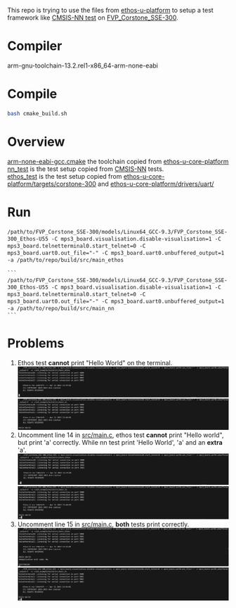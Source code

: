 This repo is trying to use the files from [ethos-u-platform](https://review.mlplatform.org/plugins/gitiles/ml/ethos-u/ethos-u/) to setup a test framework like [CMSIS-NN test](https://github.com/ARM-software/CMSIS-NN/tree/main/Tests/UnitTest) on [FVP_Corstone_SSE-300](https://developer.arm.com/downloads/-/arm-ecosystem-fvps).
# Compiler
arm-gnu-toolchain-13.2.rel1-x86_64-arm-none-eabi

# Compile
```bash
bash cmake_build.sh
```

# Overview
[arm-none-eabi-gcc.cmake](cmake/arm-none-eabi-gcc.cmake) the toolchain copied from [ethos-u-core-platform](ethos-u-core-platform/cmake/toolchain/arm-none-eabi-gcc.cmake)  
 [nn_test](src/nn_test/) is the test setup copied from [CMSIS-NN](https://github.com/ARM-software/CMSIS-NN/tree/main/Tests/UnitTest/Corstone-300) tests.  
 [ethos_test](src/ethos_test/) is the test setup copied from [ethos-u-core-platform/targets/corstone-300](ethos-u-core-platform/targets/corstone-300/) and [ethos-u-core-platform/drivers/uart/](ethos-u-core-platform/drivers/uart/)

# Run
 ```
 /path/to/FVP_Corstone_SSE-300/models/Linux64_GCC-9.3/FVP_Corstone_SSE-300_Ethos-U55 -C mps3_board.visualisation.disable-visualisation=1 -C mps3_board.telnetterminal0.start_telnet=0 -C mps3_board.uart0.out_file="-" -C mps3_board.uart0.unbuffered_output=1  -a /path/to/repo/build/src/main_ethos
 ```

    ``` 
    /path/to/FVP_Corstone_SSE-300/models/Linux64_GCC-9.3/FVP_Corstone_SSE-300_Ethos-U55 -C mps3_board.visualisation.disable-visualisation=1 -C mps3_board.telnetterminal0.start_telnet=0 -C mps3_board.uart0.out_file="-" -C mps3_board.uart0.unbuffered_output=1  -a /path/to/repo/build/src/main_nn
    ```
# Problems
1. Ethos test **cannot** print "Hello World" on the terminal.
![alt text](doc/ethos_1.png)
![alt text](doc/nn_1.png)
2. Uncomment line 14 in [src/main.c](src/main.c), ethos test **cannot** print "Hello world", but print 'a' correctly. While nn test print 'Hello World', 'a' and an **extra** 'a'.
![alt text](doc/ethos_2.png)
![alt text](doc/nn_2.png)
3. Uncomment line 15 in [src/main.c](src/main.c), **both** tests print correctly.
![alt text](doc/ethos_3.png)
![alt text](doc/nn_3.png)